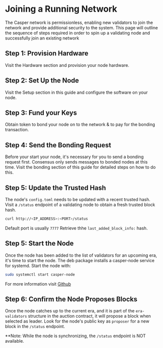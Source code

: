 Joining a Running Network
===========================

The Casper network is permissionless, enabling new validators to join the network and provide additional security to the system. This page will outline 
the sequence of steps required in order to spin up a validating node and successfully join an existing network

## Step 1: Provision Hardware
Visit the Hardware section and provision your node hardware.

## Step 2: Set Up the Node
Visit the Setup section in this guide and configure the software on your node.

## Step 3: Fund your Keys
Obtain token to bond your node on to the network & to pay for the bonding transaction.

## Step 4: Send the Bonding Request
Before your start your node, it's necessary for you to send a bonding request first. Consensus only sends messages to bonded nodes at this time.
Visit the bonding section of this guide for detailed steps on how to do this.

## Step 5: Update the Trusted Hash
The node's `config.toml` needs to be updated with a recent trusted hash. Visit a `/status` endpoint of a validating node to obtain a fresh trusted block hash.
```bash
curl http://<IP_ADDRESS>:<PORT>/status
```
Default port is usually `7777`  Retrieve thhe `last_added_block_info:` hash.

## Step 5: Start the Node
Once the node has been added to the list of validators for an upcoming era, it's time to start the node.  The deb package installs a casper-node service for
systemd. Start the node with:

```bash
sudo systemctl start casper-node
```

For more information visit [Github](https://github.com/CasperLabs/casper-node/blob/release-1.5.0/resources/production/README.md)

## Step 6: Confirm the Node Proposes Blocks
Once the node catches up to the current era, and it is part of the `era-validators` structure in the auction contract, it will propose a block when
selected as leader.  Look for the node's public key as `proposer` for a new block in the `/status` endpoint.

**Note: While the node is synchronizing, the `/status` endpoint is NOT available. 

